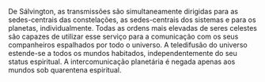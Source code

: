﻿De Sálvington, as transmissões são simultaneamente dirigidas para as sedes-centrais das constelações, as sedes-centrais dos sistemas e para os planetas, individualmente. Todas as ordens mais elevadas de seres celestes são capazes de utilizar esse serviço para a comunicação com os seus companheiros espalhados por todo o universo. A teledifusão do universo estende-se a todos os mundos habitados, independentemente do seu status espiritual. A intercomunicação planetária é negada apenas aos mundos sob quarentena espiritual.